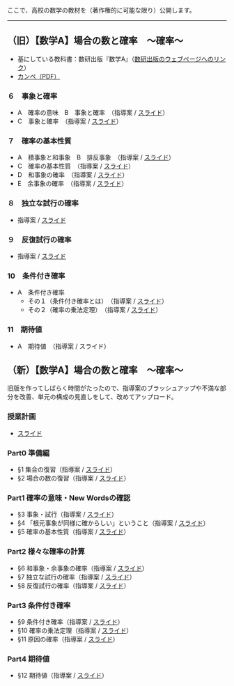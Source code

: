 ここで、高校の数学の教材を（著作権的に可能な限り）公開します。

---

## （旧）【数学A】場合の数と確率　～確率～

- 基にしている教科書：数研出版『数学A』（[数研出版のウェブページへのリンク](https://www.chart.co.jp/kyokasho/22kou/sugaku/gen/#contents)）
- [カンペ（PDF）](prob/resume/prob_resume.pdf)

### ６　事象と確率

- A　確率の意味　B　事象と確率　（指導案 / [スライド](prob/presen/prob_1_presentation_20230917.pdf)）
- C　事象と確率　（指導案 / [スライド](prob/presen/prob_2_presentation.pdf)）

### ７　確率の基本性質

- A　積事象と和事象　B　排反事象　（指導案 / [スライド](prob/presen/prob_3_presentation.pdf)）
- C　確率の基本性質　（指導案 / [スライド](prob/presen/prob_4_presentation.pdf)）
- D　和事象の確率　（指導案 / [スライド](prob/presen/prob_5_presentation.pdf)）
- E　余事象の確率　（指導案 / [スライド](prob/presen/prob_6_presentation.pdf)）

### ８　独立な試行の確率

- 指導案 / [スライド](prob/presen/prob_7_presentation.pdf)

### ９　反復試行の確率

- 指導案 / [スライド](prob/presen/prob_8_presentation.pdf)

### 10　条件付き確率

- A　条件付き確率
  * その１（条件付き確率とは）　（指導案 / [スライド](prob/presen/prob_9_presentation.pdf)）
  * その２（確率の乗法定理）　（指導案 / [スライド](prob/presen/prob_10_presentation.pdf)）

### 11　期待値
- A　期待値　（指導案 / スライド）

## （新）【数学A】場合の数と確率　～確率～

旧版を作ってしばらく時間がたったので、指導案のブラッシュアップや不満な部分を改善、単元の構成の見直しをして、改めてアップロード。

### 授業計画

- [スライド](presen/prob_guidance.pdf)

### Part0 準備編

- §1 集合の復習（指導案 / [スライド](presen/section1.pdf)）
- §2 場合の数の復習（指導案 / [スライド](prob/presen/prob_2_presentation.pdf)）

### Part1 確率の意味・New Wordsの確認

- §3 事象・試行（指導案 / [スライド](prob/presen/prob_2_presentation.pdf)）
- §4 「根元事象が同様に確からしい」ということ（指導案 / [スライド](prob/presen/prob_2_presentation.pdf)）
- §5 確率の基本性質（指導案 / [スライド](prob/presen/prob_2_presentation.pdf)）

### Part2 様々な確率の計算

- §6 和事象・余事象の確率（指導案 / [スライド](prob/presen/prob_2_presentation.pdf)）
- §7 独立な試行の確率（指導案 / [スライド](prob/presen/prob_2_presentation.pdf)）
- §8 反復試行の確率（指導案 / [スライド](prob/presen/prob_2_presentation.pdf)）

### Part3 条件付き確率

- §9 条件付き確率（指導案 / [スライド](prob/presen/prob_2_presentation.pdf)）
- §10 確率の乗法定理（指導案 / [スライド](prob/presen/prob_2_presentation.pdf)）
- §11 原因の確率（指導案 / [スライド](prob/presen/prob_2_presentation.pdf)）

### Part4 期待値

- §12 期待値（指導案 / [スライド](prob/presen/prob_2_presentation.pdf)）
